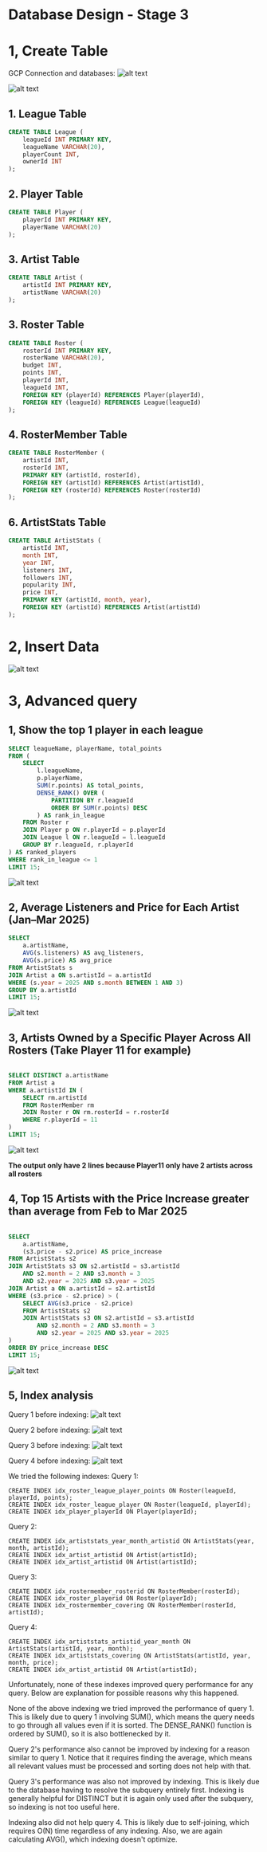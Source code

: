 # Database Design - Stage 3

# 1, Create Table
GCP Connection and databases:
![alt text](image.png)

![alt text](image-1.png)

## 1. League Table

```sql
CREATE TABLE League (
    leagueId INT PRIMARY KEY,
    leagueName VARCHAR(20),
    playerCount INT,
    ownerId INT
);
```

## 2. Player Table
```sql
CREATE TABLE Player (
    playerId INT PRIMARY KEY,
    playerName VARCHAR(20)
);
```
## 3. Artist Table
```sql
CREATE TABLE Artist (
    artistId INT PRIMARY KEY,
    artistName VARCHAR(20)
);
```
## 3. Roster Table
```sql
CREATE TABLE Roster (
    rosterId INT PRIMARY KEY,
    rosterName VARCHAR(20),
    budget INT,
    points INT,
    playerId INT,   
    leagueId INT, 
    FOREIGN KEY (playerId) REFERENCES Player(playerId),
    FOREIGN KEY (leagueId) REFERENCES League(leagueId)
);
```

## 4. RosterMember Table
```sql
CREATE TABLE RosterMember (
    artistId INT,
    rosterId INT,
    PRIMARY KEY (artistId, rosterId),
    FOREIGN KEY (artistId) REFERENCES Artist(artistId),
    FOREIGN KEY (rosterId) REFERENCES Roster(rosterId)
);
```
## 6. ArtistStats Table
```sql
CREATE TABLE ArtistStats (
    artistId INT,
    month INT,
    year INT,
    listeners INT,
    followers INT,
    popularity INT,
    price INT,
    PRIMARY KEY (artistId, month, year),
    FOREIGN KEY (artistId) REFERENCES Artist(artistId)
);
```
# 2, Insert Data
![alt text](image-2.png)


# 3, Advanced query

## 1, Show the top 1 player in each league
```sql
SELECT leagueName, playerName, total_points
FROM (
    SELECT 
        l.leagueName,
        p.playerName,
        SUM(r.points) AS total_points,
        DENSE_RANK() OVER (
            PARTITION BY r.leagueId
            ORDER BY SUM(r.points) DESC
        ) AS rank_in_league
    FROM Roster r
    JOIN Player p ON r.playerId = p.playerId
    JOIN League l ON r.leagueId = l.leagueId
    GROUP BY r.leagueId, r.playerId
) AS ranked_players
WHERE rank_in_league <= 1
LIMIT 15;
```
![alt text](image-3.png)

## 2, Average Listeners and Price for Each Artist (Jan–Mar 2025)
```sql
SELECT 
    a.artistName,
    AVG(s.listeners) AS avg_listeners,
    AVG(s.price) AS avg_price
FROM ArtistStats s
JOIN Artist a ON s.artistId = a.artistId
WHERE (s.year = 2025 AND s.month BETWEEN 1 AND 3)
GROUP BY a.artistId
LIMIT 15;
```
![alt text](image-4.png)

## 3, Artists Owned by a Specific Player Across All Rosters (Take Player 11 for example)

```sql

SELECT DISTINCT a.artistName
FROM Artist a
WHERE a.artistId IN (
    SELECT rm.artistId
    FROM RosterMember rm
    JOIN Roster r ON rm.rosterId = r.rosterId
    WHERE r.playerId = 11
)
LIMIT 15;

```
![alt text](image-5.png)

**The output only have 2 lines because Player11 only have 2 artists across all rosters**

## 4, Top 15 Artists with the Price Increase greater than average from Feb to Mar 2025

```sql

SELECT 
    a.artistName,
    (s3.price - s2.price) AS price_increase
FROM ArtistStats s2
JOIN ArtistStats s3 ON s2.artistId = s3.artistId 
    AND s2.month = 2 AND s3.month = 3
    AND s2.year = 2025 AND s3.year = 2025
JOIN Artist a ON a.artistId = s2.artistId
WHERE (s3.price - s2.price) > (
    SELECT AVG(s3.price - s2.price)
    FROM ArtistStats s2
    JOIN ArtistStats s3 ON s2.artistId = s3.artistId
        AND s2.month = 2 AND s3.month = 3
        AND s2.year = 2025 AND s3.year = 2025
)
ORDER BY price_increase DESC
LIMIT 15;

```
![alt text](image-6.png)



## 5, Index analysis
Query 1 before indexing:
![alt text](image-7.png)

Query 2 before indexing:
![alt text](image-8.png)

Query 3 before indexing:
![alt text](image-9.png)

Query 4 before indexing:
![alt text](image-10.png)



We tried the following indexes:
Query 1:
```sql=
CREATE INDEX idx_roster_league_player_points ON Roster(leagueId, playerId, points);
CREATE INDEX idx_roster_league_player ON Roster(leagueId, playerId);
CREATE INDEX idx_player_playerId ON Player(playerId);
```

Query 2:
```sql=
CREATE INDEX idx_artiststats_year_month_artistid ON ArtistStats(year, month, artistId);
CREATE INDEX idx_artist_artistid ON Artist(artistId);
CREATE INDEX idx_artist_artistid ON Artist(artistId);
```

Query 3:
```sql=
CREATE INDEX idx_rostermember_rosterid ON RosterMember(rosterId);
CREATE INDEX idx_roster_playerid ON Roster(playerId);
CREATE INDEX idx_rostermember_covering ON RosterMember(rosterId, artistId);
```

Query 4:
```sql=
CREATE INDEX idx_artiststats_artistid_year_month ON ArtistStats(artistId, year, month);
CREATE INDEX idx_artiststats_covering ON ArtistStats(artistId, year, month, price);
CREATE INDEX idx_artist_artistid ON Artist(artistId);
```

Unfortunately, none of these indexes improved query performance for any query. Below are explanation for possible reasons why this happened.

None of the above indexing we tried improved the performance of query 1. This is likely due to query 1 involving SUM(), which means the query needs to go through all values even if it is sorted. The DENSE_RANK() function is ordered by SUM(), so it is also bottlenecked by it.

Query 2's performance also cannot be improved by indexing for a reason similar to query 1. Notice that it requires finding the average, which means all relevant values must be processed and sorting does not help with that.

Query 3's performance was also not improved by indexing. This is likely due to the database having to resolve the subquery entirely first. Indexing is generally helpful for DISTINCT but it is again only used after the subquery, so indexing is not too useful here.

Indexing also did not help query 4. This is likely due to self-joining, which requires O(N) time regardless of any indexing. Also, we are again calculating AVG(), which indexing doesn't optimize.